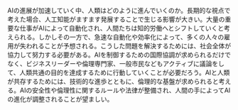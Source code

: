 AIの進展が加速していく中、人類はどのように進んでいくのか。長期的な視点で考えた場合、人工知能がますます発展することで生じる影響が大きい。大量の重要な仕事がAIによって自動化され、人間たちは知的労働へとシフトしていくと考えられる。しかしその一方で、急速な自動化や効率化によって、多くの人々の雇用が失われることが予想される。こうした問題を解決するためには、社会全体が協力して努力する必要がある。AIを制御するための国際協調が求められるだけでなく、ビジネスリーダーや倫理専門家、一般市民などもアクティブに議論をして、人類共通の目的を達成するために行動していくことが必要だろう。AIと人類が共存するためには、技術的な進歩とともに、倫理的な基盤が求められると考える。AIの安全性や倫理性に関するルールや法律が整備され、人間の手によってAIの進化が調整されることが望ましい。
